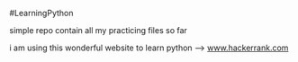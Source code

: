 #LearningPython

simple repo contain all my practicing files so far

i am using this wonderful website to learn python --> www.hackerrank.com
